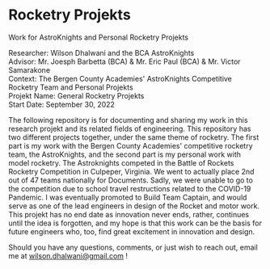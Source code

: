 # Rocketry Projekts
Work for AstroKnights and Personal Rocketry Projekts

Researcher: Wilson Dhalwani and the BCA AstroKnights <br />
Advisor: Mr. Joesph Barbetta (BCA) & Mr. Eric Paul (BCA) & Mr. Victor Samarakone <br />
Context: The Bergen County Academies' AstroKnights Competitive Rocketry Team and Personal Projekts <br />
Projekt Name: General Rocketry Projekts <br />
Start Date: September 30, 2022 <br />

The following repository is for documenting and sharing my work in this research projekt and its related fields of engineering. This repository has two different projects together, under the same theme of rocketry. The first part is my work with the Bergen County Academies' competitive rocketry team, the AstroKnights, and the second part is my personal work with model rocketry. The Astroknights competed in the Battle of Rockets Rocketry Competition in Culpeper, Virginia. We went to actually place 2nd out of 47 teams nationally for Documents. Sadly, we were unable to go to the competition due to school travel restructions related to the COVID-19 Pandemic. I was eventually promoted to Build Team Captain, and would serve as one of the lead engineers in design of the Rocket and motor work. This projekt has no end date as innovation never ends, rather, continues until the idea is forgotten, and my hope is that this work can be the basis for future engineers who, too, find great excitement in innovation and design. <br />

Should you have any questions, comments, or just wish to reach out, email me at wilson.dhalwani@gmail.com !
